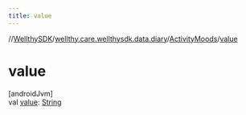 ```yaml
---
title: value
---
```

//[WellthySDK](../../../index.html)/[wellthy.care.wellthysdk.data.diary](../index.html)/[ActivityMoods](index.html)/[value](value.html)



# value



[androidJvm]\
val [value](value.html): [String](https://kotlinlang.org/api/latest/jvm/stdlib/kotlin/-string/index.html)




